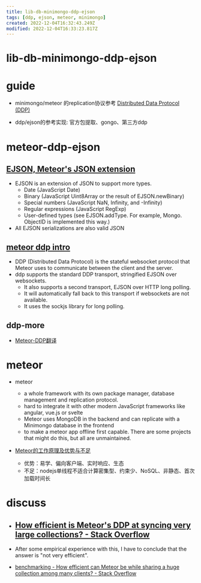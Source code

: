```yaml
---
title: lib-db-minimongo-ddp-ejson
tags: [ddp, ejson, meteor, minimongo]
created: 2022-12-04T16:32:43.249Z
modified: 2022-12-04T16:33:23.817Z
---
```


# lib-db-minimongo-ddp-ejson

# guide

- minimongo/meteor 的replication协议参考 [Distributed Data Protocol (DDP)](https://github.com/meteor/meteor/blob/devel/packages/ddp/DDP.md)

- ddp/ejson的参考实现: 官方包提取、gongo、第三方ddp
# meteor-ddp-ejson

## [EJSON, Meteor's JSON extension](https://docs.meteor.com/api/ejson.html)

- EJSON is an extension of JSON to support more types. 
  - Date (JavaScript Date)
  - Binary (JavaScript Uint8Array or the result of EJSON.newBinary)
  - Special numbers (JavaScript NaN, Infinity, and -Infinity)
  - Regular expressions (JavaScript RegExp)
  - User-defined types (see EJSON.addType. For example, Mongo. ObjectID is implemented this way.)
- All EJSON serializations are also valid JSON

## [meteor ddp intro](https://github.com/meteor/meteor/tree/devel/packages/ddp)

- DDP (Distributed Data Protocol) is the stateful websocket protocol that Meteor uses to communicate between the client and the server.
- ddp supports the standard DDP transport, stringified EJSON over websockets. 
  - It also supports a second transport, EJSON over HTTP long polling. 
  - It will automatically fall back to this transport if websockets are not available. 
  - It uses the sockjs library for long polling.

## ddp-more

- [Meteor-DDP翻译](https://cnodejs.org/topic/51b030d9555d34c678e5fb2e)
# meteor
- meteor
  - a whole framework with its own package manager, database management and replication protocol.
  - hard to integrate it with other modern JavaScript frameworks like angular, vue.js or svelte
  - Meteor uses MongoDB in the backend and can replicate with a Minimongo database in the frontend
  - to make a meteor app offline first capable. There are some projects that might do this, but all are unmaintained.

- [Meteor的工作原理及优势与不足](https://cloud.tencent.com/developer/article/1643568)
  - 优势：易学、偏向客户端、实时响应、生态
  - 不足：nodejs单线程不适合计算密集型、约束少、NoSQL、非静态、首次加载时间长
# discuss

- ## [How efficient is Meteor's DDP at syncing very large collections? - Stack Overflow](https://stackoverflow.com/questions/18734507/how-efficient-is-meteors-ddp-at-syncing-very-large-collections)
- After some empirical experience with this, I have to conclude that the answer is "not very efficient". 


- [benchmarking - How efficient can Meteor be while sharing a huge collection among many clients? - Stack Overflow](https://stackoverflow.com/questions/13113256/how-efficient-can-meteor-be-while-sharing-a-huge-collection-among-many-clients/21835534#21835534)

